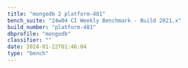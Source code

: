 ```yaml
---
title: "mongodb 2 platform-481"
bench_suite: "24w04 CI Weekly Benchmark - Build 2021.x"
build_number: "platform-481"
dbprofile: "mongodb"
classifier: ""
date: 2024-01-22T01:46:04
type: "bench"
---
```

